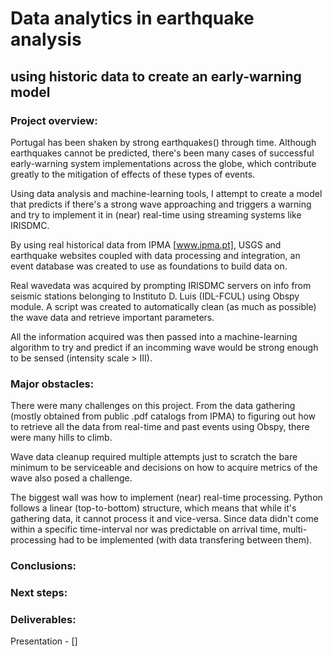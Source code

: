# Data analytics in earthquake analysis
##     using historic data to create an early-warning model

### Project overview:
Portugal has been shaken by strong earthquakes() through time. Although earthquakes cannot be predicted, there's been many cases of successful early-warning system implementations across the globe, which contribute greatly to the mitigation of effects of these types of events.

Using data analysis and machine-learning tools, I attempt to create a model that predicts if there's a strong wave approaching and triggers a warning and try to implement it in (near) real-time using streaming systems like IRISDMC.

By using real historical data from IPMA [www.ipma.pt], USGS and earthquake websites coupled with data processing and integration, an event database was created to use as foundations to build data on.

Real wavedata was acquired by prompting IRISDMC servers on info from seismic stations belonging to Instituto D. Luis (IDL-FCUL) using Obspy module. A script was created to automatically clean (as much as possible) the wave data and retrieve important parameters.

All the information acquired was then passed into a machine-learning algorithm to try and predict if an incomming wave would be strong enough to be sensed (intensity scale > III).

### Major obstacles:

There were many challenges on this project. From the data gathering (mostly obtained from public .pdf catalogs from IPMA) to figuring out how to retrieve all the data from real-time and past events using Obspy, there were many hills to climb.

Wave data cleanup required multiple attempts just to scratch the bare minimum to be serviceable and decisions on how to acquire metrics of the wave also posed a challenge.

The biggest wall was how to implement (near) real-time processing. Python follows a linear (top-to-bottom) structure, which means that while it's gathering data, it cannot process it and vice-versa. Since data didn't come within a specific time-interval nor was predictable on arrival time, multi-processing had to be implemented (with data transfering between them).

### Conclusions:



### Next steps:


### Deliverables:

Presentation - []




